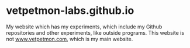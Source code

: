 # vetpetmon-labs.github.io
My website which has my experiments, which include my Github repositories and other experiments, like outside programs. This website is not www.vetpetmon.com, which is my main website.
